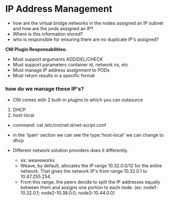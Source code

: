 # IP Address Management

- how are the virtual bridge networks in the nodes assigned an IP subnet and how are the pods assigned an IP? 
- Where is this information stored?
- who is responsible for ensuring there are no duplicate IP's assigned?

**CNI Plugin Responsabilities:**
- Must support arguments ADD/DEL/CHECK
- Must support parameters container id, network ns, etc
- Must manage IP address assignment to PODs
- Must return results in a specific format

### how do we manage these IP's?

- CNI comes with 2 built-in plugins to which you can outsource
1. DHCP
2. host-local

- command: cat /etc/cni/net.d/net-script.conf
- in the 'ipam' section we can see the type:'host-local' we can change to dhcp

- Different network solution providers does it differently.
    - ex: weaveworks
    - Weave, by default, allocates the IP range 10.32.0.0/12 for the entire network. That gives the network IP's from range 10.32.0.1 to 10.47.255.254.
    - From this range, the peers decide to split the IP addresses equally between them and assigns one portion to each node. (ex: node1-10.32.0.1; node2-10.38.0.0; node3-10.44.0.0)